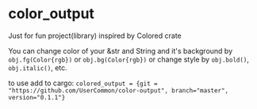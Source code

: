 # color_output

Just for fun project(library) inspired by Colored crate

You can change color of your &str and String and it's background by ```obj.fg(Color{rgb})``` or ```obj.bg(Color{rgb})```
or change style by ```obj.bold()```, ```obj.italic()```, etc.

to use add to cargo:
```colored_output = {git = "https://github.com/UserCommon/color-output", branch="master", version="0.1.1"}```